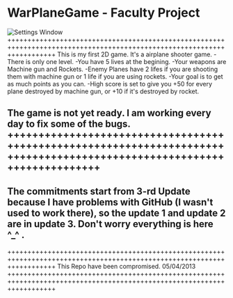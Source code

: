 WarPlaneGame - Faculty Project
=============


![Settings Window](https://raw.github.com/scvetkovski/WarPlaneGame/master/WarPlaneGame/WarPlaneGame/Resources/img/Intro.png)
++++++++++++++++++++++++++++++++++++++++++++++++++++++++++++++++++++++++++++++++++++++++++++++++++++++++++++++++++++++++
This is my first 2D game. It's a airplane shooter game. 
-There is only one level.
-You have 5 lives at the begining.
-Your weapons are Machine gun and Rockets. 
-Enemy Planes have 2 lifes if you are shooting them with machine gun or 1 life if you are using rockets.
-Your goal is to get as much points as you can.
-High score is set to give you +50 for every plane destroyed by machine gun, or +10 if it's destroyed by rocket.

The game is not yet ready. I am working every day to fix some of the bugs.
++++++++++++++++++++++++++++++++++++++++++++++++++++++++++++++++++++++++++++++++++++++++++++++++++++++++++++++++++++++++
------------------------------------------------------------------------------------------------------------------------
The commitments start from 3-rd Update because I have problems with GitHub (I wasn't used to work there), so the
update 1 and update 2 are in update 3. 
Don't worry everything is here ^_^ .
------------------------------------------------------------------------------------------------------------------------
++++++++++++++++++++++++++++++++++++++++++++++++++++++++++++++++++++++++++++++++++++++++++++++++++++++++++++++++++++++++
This Repo have been compromised.    05/04/2013
++++++++++++++++++++++++++++++++++++++++++++++++++++++++++++++++++++++++++++++++++++++++++++++++++++++++++++++++++++++++
